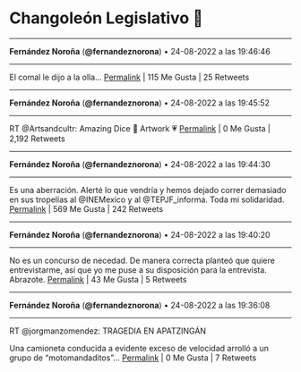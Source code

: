 # Changoleón Legislativo 🙈
*****
**Fernández Noroña** (**@fernandeznorona**) • 24-08-2022 a las 19:46:46
*****
El comal le dijo a la olla…
[Permalink](https://twitter.com/fernandeznorona/status/1562647648972115969) | 115 Me Gusta | 25 Retweets
*****
**Fernández Noroña** (**@fernandeznorona**) • 24-08-2022 a las 19:45:52
*****
RT @Artsandcultr: Amazing  Dice 🎲 Artwork 💗
[Permalink](https://twitter.com/fernandeznorona/status/1562647419980238855) | 0 Me Gusta | 2,192 Retweets
*****
**Fernández Noroña** (**@fernandeznorona**) • 24-08-2022 a las 19:44:30
*****
Es una aberración. Alerté lo que vendría y hemos dejado correr demasiado en sus tropelías al @INEMexico y al @TEPJF_informa. Toda mi solidaridad.
[Permalink](https://twitter.com/fernandeznorona/status/1562647077418840064) | 569 Me Gusta | 242 Retweets
*****
**Fernández Noroña** (**@fernandeznorona**) • 24-08-2022 a las 19:40:20
*****
No es un concurso de necedad. De manera correcta planteó que quiere entrevistarme, así que yo me puse a su disposición para la entrevista. Abrazote.
[Permalink](https://twitter.com/fernandeznorona/status/1562646028226265092) | 43 Me Gusta | 5 Retweets
*****
**Fernández Noroña** (**@fernandeznorona**) • 24-08-2022 a las 19:36:08
*****
RT @jorgmanzomendez: TRAGEDIA EN APATZINGÁN 


Una camioneta conducida a evidente exceso de velocidad arrolló a un grupo de “motomandaditos”…
[Permalink](https://twitter.com/fernandeznorona/status/1562644972595482625) | 0 Me Gusta | 7 Retweets